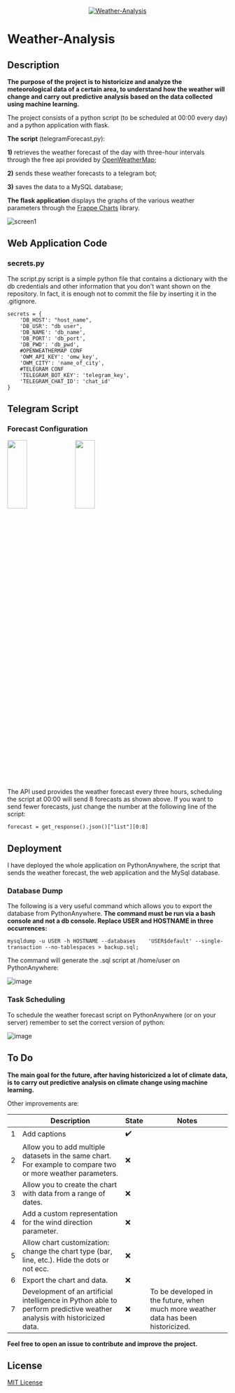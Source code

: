 <p align="center">
<a href="https://www.flaticon.com/free-icons/climate-change" target="_blank">
<img src="https://user-images.githubusercontent.com/63566699/151680375-6bcb7c32-f6bb-4541-bff5-a0c80b065e82.png" alt="Weather-Analysis">
</a>
</p>

# Weather-Analysis

## Description

**The purpose of the project is to historicize and analyze the meteorological data of a certain area, to understand how the weather will change and carry out predictive analysis based on the data collected using machine learning.**

The project consists of a python script (to be scheduled at 00:00 every day) and a python application with flask. 

**The script** (telegramForecast.py):

**1)**  retrieves the weather forecast of the day with three-hour intervals through the free api provided by [OpenWeatherMap](https://openweathermap.org/);

**2)**  sends these weather forecasts to a telegram bot;

**3)**  saves the data to a MySQL database;

**The flask application** displays the graphs of the various weather parameters through the [Frappe Charts](https://github.com/frappe/charts) library.

![screen1](https://user-images.githubusercontent.com/63566699/151639990-978bc146-a3b0-4635-a29f-c4f5809293ac.png)

## Web Application Code

### secrets.py

The script.py script is a simple python file that contains a dictionary with the db credentials and other information that you don't want shown on the repository. In fact, it is enough not to commit the file by inserting it in the .gitignore.

```{python}
secrets = {
    'DB_HOST': "host_name",
    'DB_USR': "db user",
    'DB_NAME': 'db_name',
    'DB_PORT': 'db_port',
    'DB_PWD': 'db_pwd',
    #OPENWEATHERMAP CONF
    'OWM_API_KEY': 'omw_key',
    'OWM_CITY': 'name_of_city',
    #TELEGRAM CONF
    'TELEGRAM_BOT_KEY': 'telegram_key',
    'TELEGRAM_CHAT_ID': 'chat_id'
}
```
## Telegram Script

### Forecast Configuration

<img style="width:30%; height:20%;" src="https://user-images.githubusercontent.com/63566699/151667607-5f80e18b-edbc-4544-8fa0-af3a410f8b28.jpg">
<img style="width:30%; height:20%;" src="https://user-images.githubusercontent.com/63566699/151667541-aab00f9b-2b03-41d6-a6de-2bf91430006c.jpg">

The API used provides the weather forecast every three hours, scheduling the script at 00:00 will send 8 forecasts as shown above. If you want to send fewer forecasts, just change the number at the following line of the script:

```{python}
forecast = get_response().json()["list"][0:8]
```
## Deployment

I have deployed the whole application on PythonAnywhere, the script that sends the weather forecast, the web application and the MySql database.

### Database Dump

The following is a very useful command which allows you to export the database from PythonAnywhere. **The command must be run via a bash console and not a db console. Replace USER and HOSTNAME in three occurrences:**

```{bash}
mysqldump -u USER -h HOSTNAME --databases    'USER$default' --single-transaction --no-tablespaces > backup.sql;
```
The command will generate the .sql script at /home/user on PythonAnywhere:

![image](https://user-images.githubusercontent.com/63566699/151668840-244b22db-dc86-412e-a88d-140bf449e64b.png)

### Task Scheduling

To schedule the weather forecast script on PythonAnywhere (or on your server) remember to set the correct version of python:

![image](https://user-images.githubusercontent.com/63566699/151678490-8c98ef27-2706-4bd7-b17b-01dd7d7ad2bd.png)

## To Do

**The main goal for the future, after having historicized a lot of climate data, is to carry out predictive analysis on climate change using machine learning.**

Other improvements are:

|   |Description|State|Notes|
|---|---|---|---|
|1|Add captions|✔️|   |
|2|Allow you to add multiple datasets in the same chart. For example to compare two or more weather parameters.|❌|   |
|3|Allow you to create the chart with data from a range of dates.|❌|   |
|4|Add a custom representation for the wind direction parameter.|❌|    |
|5|Allow chart customization: change the chart type (bar, line, etc.). Hide the dots or not ecc.|❌|  |
|6|Export the chart and data.|❌|  |
|7|Development of an artificial intelligence in Python able to perform predictive weather analysis with historicized data.|❌|To be developed in the future, when much more weather data has been historicized.|


**Feel free to open an issue to contribute and improve the project.**

## License

[MIT License](https://github.com/albino98/weather-analysis/blob/master/LICENSE)

